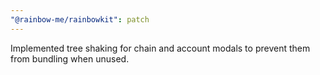 ```yaml
---
"@rainbow-me/rainbowkit": patch
---
```


Implemented tree shaking for chain and account modals to prevent them from bundling when unused.